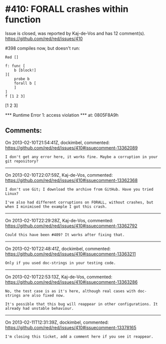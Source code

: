 
#410: FORALL crashes within function
================================================================================
Issue is closed, was reported by Kaj-de-Vos and has 12 comment(s).
<https://github.com/red/red/issues/410>

#398 compiles now, but doesn't run:

```
Red []

f: func [
    b [block!]
][
    probe b
    forall b [
    ]
]
f [1 2 3]
```

[1 2 3]

**\* Runtime Error 1: access violation
**\* at: 0805F8A9h



Comments:
--------------------------------------------------------------------------------

On 2013-02-10T21:54:41Z, dockimbel, commented:
<https://github.com/red/red/issues/410#issuecomment-13362089>

    I don't get any error here, it works fine. Maybe a corruption in your git repository?

--------------------------------------------------------------------------------

On 2013-02-10T22:07:59Z, Kaj-de-Vos, commented:
<https://github.com/red/red/issues/410#issuecomment-13362368>

    I don't use Git; I download the archive from GitHub. Have you tried Linux?
    
    I've also had different corruptions on FORALL, without crashes, but when I minimised the example I got this crash.

--------------------------------------------------------------------------------

On 2013-02-10T22:29:28Z, Kaj-de-Vos, commented:
<https://github.com/red/red/issues/410#issuecomment-13362792>

    Could this have been #409? It works after fixing that.

--------------------------------------------------------------------------------

On 2013-02-10T22:48:41Z, dockimbel, commented:
<https://github.com/red/red/issues/410#issuecomment-13363211>

    Only if you used doc-strings in your testing code.

--------------------------------------------------------------------------------

On 2013-02-10T22:53:13Z, Kaj-de-Vos, commented:
<https://github.com/red/red/issues/410#issuecomment-13363286>

    No, the test case is as it's here, although real cases with doc-strings are also fixed now.
    
    It's possible that this bug will reappear in other configurations. It already had unstable behaviour.

--------------------------------------------------------------------------------

On 2013-02-11T12:31:39Z, dockimbel, commented:
<https://github.com/red/red/issues/410#issuecomment-13378165>

    I'm closing this ticket, add a comment here if you see it reappear.

